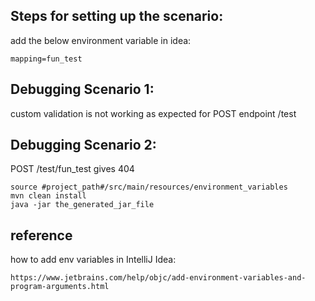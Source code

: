 ## Steps for setting up the scenario:

add the below environment variable in idea:
    
    mapping=fun_test


## Debugging Scenario 1:
custom validation is not working as expected for POST endpoint /test


## Debugging Scenario 2:
POST /test/fun_test gives 404

    source #project_path#/src/main/resources/environment_variables
    mvn clean install
    java -jar the_generated_jar_file




## reference
how to add env variables in IntelliJ Idea:


    https://www.jetbrains.com/help/objc/add-environment-variables-and-program-arguments.html
